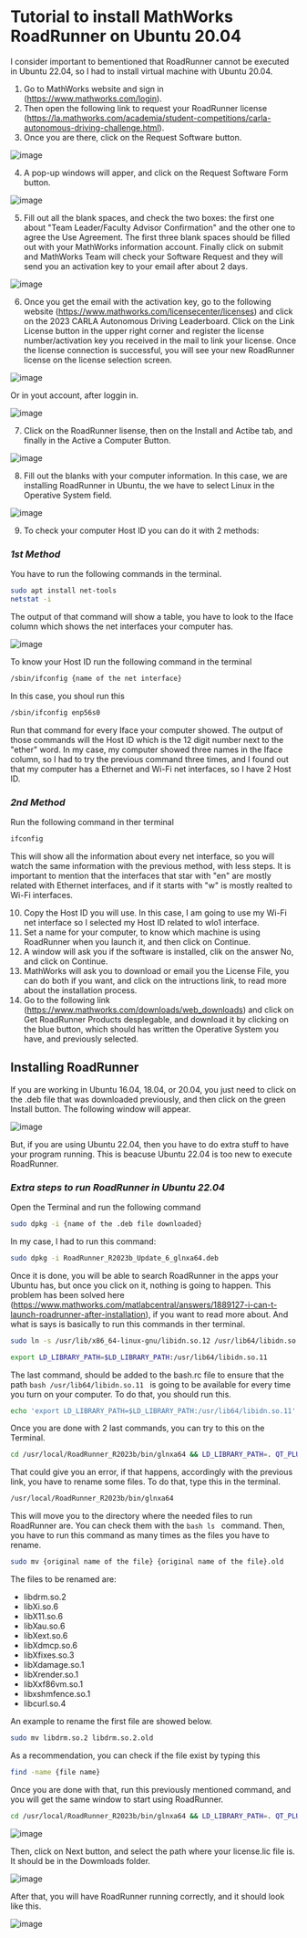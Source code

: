# Tutorial to install MathWorks RoadRunner on Ubuntu 20.04

I consider important to bementioned that RoadRunner cannot be executed in Ubuntu 22.04, so I had to install virtual machine with Ubuntu 20.04.

1. Go to MathWorks website and sign in (https://www.mathworks.com/login).
2. Then open the following link to request your RoadRunner license (https://la.mathworks.com/academia/student-competitions/carla-autonomous-driving-challenge.html).
3. Once you are there, click on the Request Software button.

![image](https://github.com/0123gabriel/Ubuntu_ROS_Tutorial/assets/108648272/e8bb554e-6694-4d78-950c-55db3d82117c)

4. A pop-up windows will apper, and click on the Request Software Form button.

![image](https://github.com/0123gabriel/Ubuntu_ROS_Tutorial/assets/108648272/8e980e08-cc63-4228-9840-2cbbdcbb7c26)

5. Fill out all the blank spaces, and check the two boxes: the first one about "Team Leader/Faculty Advisor Confirmation" and the other one to agree the Use Agreement. The first three blank spaces should be filled out with your MathWorks information account. Finally click on submit and MathWorks Team will check your Software Request and they will send you an activation key to your email after about 2 days. 
 
![image](https://github.com/0123gabriel/Ubuntu_ROS_Tutorial/assets/108648272/a8ee2ae8-86c1-4259-96e8-743d6ed6ed49)

6. Once you get the email with the activation key, go to the following website (https://www.mathworks.com/licensecenter/licenses) and click on the 2023 CARLA Autonomous Driving Leaderboard. Click on the Link License button in the upper right corner and register the license number/activation key you received in the mail to link your license. Once the license connection is successful, you will see your new RoadRunner license on the license selection screen.

![image](https://github.com/0123gabriel/Ubuntu_ROS_Tutorial/assets/108648272/aba49ba8-4a65-4093-aac5-f664d2660fc2)

Or in yout account, after loggin in. 

![image](https://github.com/0123gabriel/Ubuntu_ROS_Tutorial/assets/108648272/f14b29f1-7c58-4395-9055-8cbf07269fd6)

7. Click on the RoadRunner lisense, then on the Install and Actibe tab, and finally in the Active a Computer Button.

![image](https://github.com/0123gabriel/Ubuntu_ROS_Tutorial/assets/108648272/025acb81-442a-4da0-8495-24fc96c3168f)

8. Fill out the blanks with your computer information. In this case, we are installing RoadRunner in Ubuntu, the we have to select Linux in the Operative System field.

![image](https://github.com/0123gabriel/Ubuntu_ROS_Tutorial/assets/108648272/a010dfd4-e165-4da3-b94e-a40f6c9fc42b)

9. To check your computer Host ID you can do it with 2 methods:

### ***1st Method***

You have to run the following commands in the terminal.

```bash
sudo apt install net-tools
netstat -i
```

The output of that command will show a table, you have to look to the Iface column which shows the net interfaces your computer has. 

![image](https://github.com/0123gabriel/Ubuntu_ROS_Tutorial/assets/108648272/7c10c7bf-6ebd-4453-9f1c-85fcc6e6822f)

To know your Host ID run the following command in the terminal

```bash
/sbin/ifconfig {name of the net interface}
```

In this case, you shoul run this

```bash
/sbin/ifconfig enp56s0
```

Run that command for every Iface your computer showed. The output of those commands will the Host ID which is the 12 digit number next to the "ether" word. In my case, my computer showed three names in the Iface column, so I had to try the previous command three times, and I found out that my computer has a Ethernet and Wi-Fi net interfaces, so I have 2 Host ID. 

### ***2nd Method***

Run the following command in ther terminal

```bash
ifconfig
```

This will show all the information about every net interface, so you will watch the same information with the previous method, with less steps. It is important to mention that the interfaces that star with "en" are mostly related with Ethernet interfaces, and if it starts with "w" is mostly realted to Wi-Fi interfaces. 

10. Copy the Host ID you will use. In this case, I am going to use my Wi-Fi net interface so I selected my Host ID related to wlo1 interface.
11. Set a name for your computer, to know which machine is using RoadRunner when you launch it, and then click on Continue.
12. A window will ask you if the software is installed, clik on the answer No, and click on Continue.
13. MathWorks will ask you to download or email you the License File, you can do both if you want, and click on the intructions link, to read more about the installation process.
14. Go to the following link (https://www.mathworks.com/downloads/web_downloads) and click on Get RoadRunner Products desplegable, and download it by clicking on the blue button, which should has written the Operative System you have, and previously selected.

## Installing RoadRunner

If you are working in Ubuntu 16.04, 18.04, or 20.04, you just need to click on the .deb file that was downloaded previously, and then click on the green Install button. The following window will appear. 

![image](https://github.com/0123gabriel/Ubuntu_ROS_Tutorial/assets/108648272/46733497-76e2-4384-8519-acdd0e5a2aee)

But, if you are using Ubuntu 22.04, then you have to do extra stuff to have your program running. This is beacuse Ubuntu 22.04 is too new to execute RoadRunner. 

### ***Extra steps to run RoadRunner in Ubuntu 22.04***

Open the Terminal and run the following command

```bash
sudo dpkg -i {name of the .deb file downloaded}
```

In my case, I had to run this command:

```bash
sudo dpkg -i RoadRunner_R2023b_Update_6_glnxa64.deb
```

Once it is done, you will be able to search RoadRunner in the apps your Ubuntu has, but once you click on it, nothing is going to happen. This problem has been solved here (https://www.mathworks.com/matlabcentral/answers/1889127-i-can-t-launch-roadrunner-after-installation), if you want to read more about. And what is says is basically to run this commands in ther terminal.

```bash
sudo ln -s /usr/lib/x86_64-linux-gnu/libidn.so.12 /usr/lib64/libidn.so.11
```

```bash
export LD_LIBRARY_PATH=$LD_LIBRARY_PATH:/usr/lib64/libidn.so.11
```

The last command, should be added to the bash.rc file to ensure that the path ```bash /usr/lib64/libidn.so.11 ``` is going to be available for every time you turn on your computer. To do that, you should run this.

```bash
echo 'export LD_LIBRARY_PATH=$LD_LIBRARY_PATH:/usr/lib64/libidn.so.11' >> ~/.bashrc
```

Once you are done with 2 last commands, you can try to this on the Terminal.

```bash
cd /usr/local/RoadRunner_R2023b/bin/glnxa64 && LD_LIBRARY_PATH=. QT_PLUGIN_PATH=./plugins ./AppRoadRunner
```

That could give you an error, if that happens, accordingly with the previous link, you have to rename some files. To do that, type this in the terminal.

```bash
/usr/local/RoadRunner_R2023b/bin/glnxa64
```

This will move you to the directory where the needed files to run RoadRunner are. You can check them with the ```bash ls ``` command. Then, you have to run this command as many times as the files you have to rename. 

```bash
sudo mv {original name of the file} {original name of the file}.old
```

The files to be renamed are:
 - libdrm.so.2
 - libXi.so.6
 - libX11.so.6
 - libXau.so.6
 - libXext.so.6
 - libXdmcp.so.6
 - libXfixes.so.3
 - libXdamage.so.1
 - libXrender.so.1
 - libXxf86vm.so.1
 - libxshmfence.so.1
 - libcurl.so.4

An example to rename the first file are showed below.

```bash
sudo mv libdrm.so.2 libdrm.so.2.old
```

As a recommendation, you can check if the file exist by typing this

```bash
find -name {file name}
```

Once you are done with that, run this previously mentioned command, and you will get the same window to start using RoadRunner. 

```bash
cd /usr/local/RoadRunner_R2023b/bin/glnxa64 && LD_LIBRARY_PATH=. QT_PLUGIN_PATH=./plugins ./AppRoadRunner
```

![image](https://github.com/0123gabriel/Ubuntu_ROS_Tutorial/assets/108648272/46733497-76e2-4384-8519-acdd0e5a2aee)

Then, click on Next button, and select the path where your license.lic file is. It should be in the Dowmloads folder.   

![image](https://github.com/0123gabriel/Ubuntu_ROS_Tutorial/assets/108648272/ff78bae2-81d6-4c2e-9cac-a9573ecbb151)

After that, you will have RoadRunner running correctly, and it should look like this. 

![image](https://github.com/0123gabriel/Ubuntu_ROS_Tutorial/assets/108648272/791ca4fe-0855-4a97-8e53-955617bae588)

